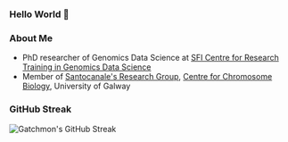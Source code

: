 ### Hello World 👋

### About Me
* PhD researcher of Genomics Data Science at [SFI Centre for Research Training in Genomics Data Science](https://genomicsdatascience.ie/)
* Member of [Santocanale's Research Group](https://santocanalelab.net/people/), [Centre for Chromosome Biology](https://www.chromosome.ie/), University of Galway

### GitHub Streak
![Gatchmon's GitHub Streak](https://github-readme-streak-stats.herokuapp.com/?user=stefanusbernard)
